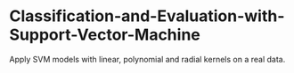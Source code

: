 # Classification-and-Evaluation-with-Support-Vector-Machine
Apply SVM models with linear, polynomial and radial kernels on a real data.

